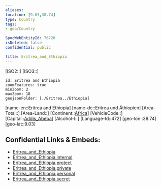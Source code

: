 ```yaml
---
aliases: 
location: [9.03,38.74]
type: Country
tags:
- geo/Country

SpocWebEntityId: 76720
isDeleted: false
confidential: public

title: Eritrea_and_Ethiopia
---
```

[ISO2::]
[ISO3::]
```leaflet
id: Eritrea and Ethiopia
zoomFeatures: true 
minZoom: 2 
maxZoom: 18
geojsonFolder: [./Eritrea,./Ethiopia]
```

[name-en::Eritrea and Ethiopia]
[name-de::Eritrea und Äthiopien]
[Area-Total::]
[Area-Land::]
[Continent::[Africa](geo/Continent/Africa.md)]
[VehicleCode::]
[Capital::[Addis_Abeba](geo/Continent/Africa/Ethiopia/City/Addis_Abeba.md)]
[Alcohol-l::]
[Language-Id::472]
[geo-lon::38.74]
[geo-lat::9.03]



## Confidential Links & Embeds: 
- [Eritrea_and_Ethiopia](../../../../_public/geo/Continent/Africa/Eritrea_and_Ethiopia.md) 
- [Eritrea_and_Ethiopia.internal](../../../../_internal/geo/Continent/Africa/Eritrea_and_Ethiopia.internal.md) 
- [Eritrea_and_Ethiopia.protect](../../../../_protect/geo/Continent/Africa/Eritrea_and_Ethiopia.protect.md) 
- [Eritrea_and_Ethiopia.private](../../../../_private/geo/Continent/Africa/Eritrea_and_Ethiopia.private.md) 
- [Eritrea_and_Ethiopia.personal](../../../../_personal/geo/Continent/Africa/Eritrea_and_Ethiopia.personal.md) 
- [Eritrea_and_Ethiopia.secret](../../../../_secret/geo/Continent/Africa/Eritrea_and_Ethiopia.secret.md) 
